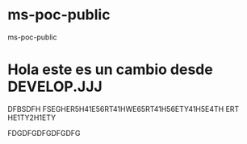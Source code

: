 # ms-poc-public
ms-poc-public


# Hola este es un cambio desde DEVELOP.JJJ

DFBSDFH
FSEGHER5H41E56RT41HWE65RT41H56ETY41H5E4TH
ERT
HE1TY2H1ETY


FDGDFGDFGDFGDFG
